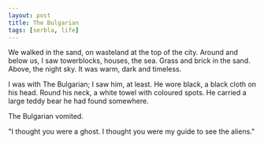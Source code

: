 ```yaml
---
layout: post
title: The Bulgarian
tags: [serbla, life]
---
```


We walked in the sand, on wasteland at the top of the city. Around and below
us, I saw towerblocks, houses, the sea. Grass and brick in the sand. Above,
the night sky. It was warm, dark and timeless.

I was with The Bulgarian; I saw him, at least. He wore black, a black cloth on
his head. Round his neck, a white towel with coloured spots. He carried a
large teddy bear he had found somewhere.

The Bulgarian vomited.

"I thought you were a ghost. I thought you were my guide to see the aliens."
